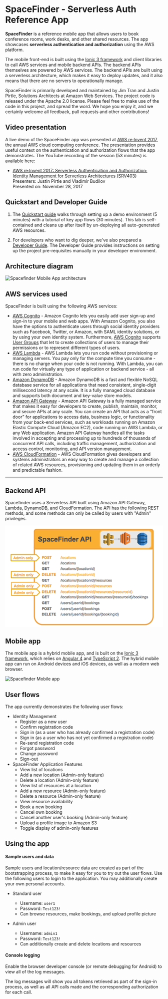 # SpaceFinder - Serverless Auth Reference App

**SpaceFinder** is a reference mobile app that allows users to book conference rooms, work desks, and other shared resources. The app showcases **serverless authentication and authorization** using the AWS platform.

The mobile front-end is built using the [Ionic 3 framework] and client libraries to call AWS services and mobile backend APIs. The backend APIs themselves are powered by AWS services. The backend APIs are built using a serverless architecture, which makes it easy to deploy updates, and it also means that there are no servers to operationally manage.

SpaceFinder is primarily developed and maintained by Jim Tran and Justin Pirtle, Solutions Architects at Amazon Web Services. The project code is released under the Apache 2.0 license. Please feel free to make use of the code in this project, and spread the word. We hope you enjoy it, and we certainly welcome all feedback, pull requests and other contributions!

## Video presentation

A live demo of the SpaceFinder app was presented at [AWS re:Invent 2017], the annual AWS cloud computing conference. The presentation provides useful context on the authentication and authorization flows that the app demonstrates. The YouTube recording of the session (53 minutes) is available here:

* [AWS re:Invent 2017: Serverless Authentication and Authorization: Identity Management for Serverless Architectures (SRV403)]
<br/>Presenters: Justin Pirtle and Vladimir Budilov
<br/>Presented on: November 28, 2017

## Quickstart and Developer Guide

1. The [Quickstart guide](Quickstart.md) walks through setting up a demo environment (5 minutes) with a tutorial of key app flows (30 minutes). This lab is self-contained and cleans up after itself by un-deploying all auto-generated AWS resources.

2. For developers who want to dig deeper, we've also prepared a [Developer Guide](DevGuide.md). The Developer Guide provides instructions on setting up the project pre-requisites manually in your developer environment.


## Architecture diagram

![Spacefinder Mobile App architecture]

## AWS services used

SpaceFinder is built using the following AWS services:

* [AWS Cognito] - Amazon Cognito lets you easily add user sign-up and sign-in to your mobile and web apps. With Amazon Cognito, you also have the options to authenticate users through social identity providers such as Facebook, Twitter, or Amazon, with SAML identity solutions, or by using your own identity system. Furthermore, [AWS Cognito] supports [User Groups] that let to create collections of users to manage their permissions or to represent different types of users.   
* [AWS Lambda] - AWS Lambda lets you run code without provisioning or managing servers. You pay only for the compute time you consume - there is no charge when your code is not running. With Lambda, you can run code for virtually any type of application or backend service - all with zero administration.
* [Amazon DynamoDB] - Amazon DynamoDB is a fast and flexible NoSQL database service for all applications that need consistent, single-digit millisecond latency at any scale. It is a fully managed cloud database and supports both document and key-value store models.
* [Amazon API Gateway] - Amazon API Gateway is a fully managed service that makes it easy for developers to create, publish, maintain, monitor, and secure APIs at any scale. You can create an API that acts as a “front door” for applications to access data, business logic, or functionality from your back-end services, such as workloads running on Amazon Elastic Compute Cloud (Amazon EC2), code running on AWS Lambda, or any Web application. Amazon API Gateway handles all the tasks involved in accepting and processing up to hundreds of thousands of concurrent API calls, including traffic management, authorization and access control, monitoring, and API version management.
* [AWS CloudFormation] - AWS CloudFormation gives developers and systems administrators an easy way to create and manage a collection of related AWS resources, provisioning and updating them in an orderly and predictable fashion.

----

## Backend API

Spacefinder uses a Serverless API built using Amazon API Gateway, Lambda, DynamoDB, and CloudFormation. The API has the following REST methods, and some methods can only be called by users with "Admin" privileges.

![Spacefinder API]

## Mobile app

The mobile app is a hybrid mobile app, and is built on the [Ionic 3 framework], which relies on [Angular 4] and [TypeScript 2]. The hybrid mobile app can run on Android devices and iOS devices, as well as a modern web browser.

![Spacefinder Mobile app]

## User flows

The app currently demonstrates the following user flows:

* Identity Management
  * Register as a new user
  * Confirm registration code
  * Sign in (as a user who has already confirmed a registration code)
  * Sign in (as a user who has not yet confirmed a registration code)
  * Re-send registration code
  * Forgot password
  * Change password
  * Sign-out
* SpaceFinder Application Features
  * View list of locations
  * Add a new location (Admin-only feature)
  * Delete a location  (Admin-only feature)
  * View list of resources at a location
  * Add a new resource (Admin-only feature)
  * Delete a resource (Admin-only feature)
  * View resource availability
  * Book a new booking
  * Cancel own booking
  * Cancel another user's booking (Admin-only feature)
  * Upload a profile image to Amazon S3
  * Toggle display of admin-only features

## Using the app

#### Sample users and data

Sample users and location/resource data are created as part of the bootstrapping process, to make it easy for you to try out the user flows. Use the following users to login to the application. You may additionally create your own personal accounts.

* Standard user
  * Username: `user1`
  * Password: `Test123!`
  * Can browse resources, make bookings, and upload profile picture

* Admin user
  * Username: `admin1`
  * Password: `Test123!`
  * Can additionally create and delete locations and resources

#### Console logging

Enable the browser developer console (or remote debugging for Android) to view all of the log messages.

The log messages will show you all tokens retrieved as part of the sign-in process, as well as all API calls made and the corresponding authorization for each call.

[AWS Cognito]:https://aws.amazon.com/cognito/
[AWS Lambda]:https://aws.amazon.com/lambda/ 
[Amazon DynamoDB]:https://aws.amazon.com/dynamodb/
[Amazon API Gateway]:https://aws.amazon.com/api-gateway/
[AWS CloudFormation]:https://aws.amazon.com/cloudformation/
[Vysor]:https://www.vysor.io/
[Spacefinder Mobile app]:/app/docs/images/screenshot-small.png?raw=true
[Spacefinder API]:/api/docs/images/spacefinder-api.png?raw=true
[Spacefinder Mobile App architecture]:/app/docs/images/spacefinder-app-architecture.png?raw=true
[Ionic 3 framework]:http://ionicframework.com/docs/
[Angular 4]:https://angular.io/
[TypeScript 2]:https://www.typescriptlang.org
[AWS re:Invent 2017: Serverless Authentication and Authorization: Identity Management for Serverless Architectures (SRV403)]:https://www.youtube.com/watch?v=VZqG7HjT2AQ
[AWS re:Invent 2017]: https://reinvent.awsevents.com/
[User Groups]:http://docs.aws.amazon.com/cognito/latest/developerguide/cognito-user-pools-user-groups.html
